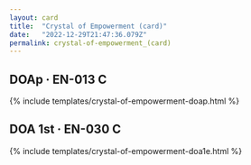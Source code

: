 ```yaml
---
layout: card
title:  "Crystal of Empowerment (card)"
date:   "2022-12-29T21:47:36.079Z"
permalink: crystal-of-empowerment_(card)
---
```


## DOAp &middot; EN-013 C

{% include templates/crystal-of-empowerment-doap.html %}


## DOA 1st &middot; EN-030 C

{% include templates/crystal-of-empowerment-doa1e.html %}
